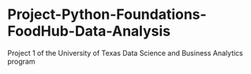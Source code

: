 # Project-Python-Foundations-FoodHub-Data-Analysis
Project 1 of the University of Texas Data Science and Business Analytics program
